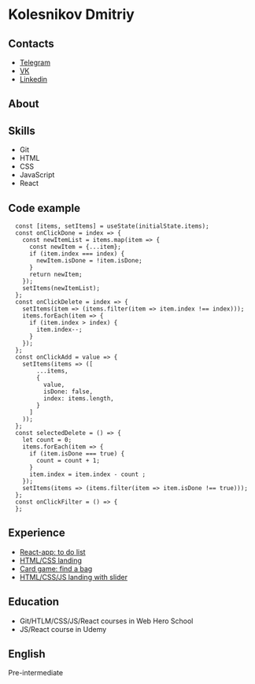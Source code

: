# Kolesnikov Dmitriy

## Contacts
- [Telegram](https://t.me/tytytyw "write to telegram")
- [VK](https://vk.com/tytytyw "vk profile")
- [Linkedin](https://www.linkedin.com/in/tytytyw "linkedin profile")

## About

## Skills
- Git
- HTML
- CSS
- JavaScript
- React

## Code example
```
  const [items, setItems] = useState(initialState.items);
  const onClickDone = index => {
    const newItemList = items.map(item => {
      const newItem = {...item};
      if (item.index === index) {
        newItem.isDone = !item.isDone;
      }
      return newItem;
    });
    setItems(newItemList);
  };
  const onClickDelete = index => {
    setItems(item => (items.filter(item => item.index !== index)));
    items.forEach(item => {
      if (item.index > index) {
        item.index--;
      }
    });
  };
  const onClickAdd = value => {
    setItems(items => ([
        ...items,
        {
          value,
          isDone: false,
          index: items.length,
        }
      ]
    ));
  };
  const selectedDelete = () => {
    let count = 0;
    items.forEach(item => {
      if (item.isDone === true) {
        count = count + 1;
      }
      item.index = item.index - count ;
    });
    setItems(items => (items.filter(item => item.isDone !== true)));
  };
  const onClickFilter = () => {
  };
 ```
## Experience
- [React-app: to do list](https://tytytyw.github.io/todo/#/)
- [HTML/CSS landing](https://tytytyw.github.io/tesla/)
- [Card game: find a bag](https://tytytyw.github.io/findbug/)
- [HTML/CSS/JS landing with slider](https://tytytyw.github.io/App.Creation/)

## Education
- Git/HTLM/CSS/JS/React courses in Web Hero School
- JS/React course in Udemy

## English

Pre-intermediate